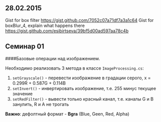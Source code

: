 28.02.2015
------
Gist for box filter
https://gist.github.com/7052c07a71df7a3a1c64
Gist for boxBlur_4, explain what happens there https://gist.github.com/esibirtseva/39bf5d00ad597aa78c4b


Семинар 01
------
####Базовые операции над изображением.

Необходимо реализовать 3 метода в классе ```ImageProcessing.cs```:
 1. ```setGrayscale()``` - перевести изображение в градации серого, x = 0.299R + 0.587G + 0.114B
 2. ```setInvert()``` - инвертировать изображение, т.е. 255 минус текущее значение
 3. ```setRedFilter()``` - вывести только красный канал, т.е. каналы G и B занулить, R и A не трогать

**Важно**: дефолтный формат - **Bgra** (Blue, Geen, Red, Alpha)
